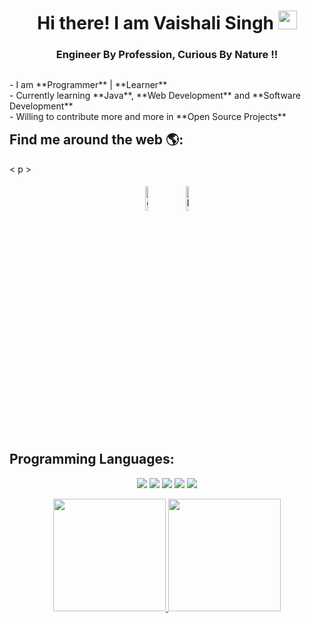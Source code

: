 
<h1 align="center">Hi there!  I am Vaishali Singh <img src="https://github.com/kogisin/kogisin/blob/main/gifs/hi.gif" width="30px"></h1>
<h3 align="center">Engineer By Profession, Curious By Nature !!</h3> 

 <p  style="float:left;">
 - I am **Programmer** | **Learner** <br>
 - Currently learning **Java**, **Web Development** and **Software Development** <br>
 - Willing to contribute more and more in **Open Source Projects**</p>
</div>
<br>

## Find me around the web 🌎: 
< p > 
	<center>
        <a href="https://github.com/vaishali singh6698"><img alt="github" width="10%" style="padding:5px" src="https://img.icons8.com/clouds/100/000000/github.png"/></a>
	<a href="https://www.linkedin.com/in/vs6698/"><img alt="linkedin" width="10%" style="padding:5px" src="https://img.icons8.com/clouds/100/000000/linkedin.png"/></a>
	</center>
</p>

## Programming Languages:

<p align="center">
	<img src="https://img.icons8.com/color/96/000000/java-coffee-cup-logo.png"/>
	<img src="https://img.icons8.com/color/96/000000/c-plus-plus-logo.png"/>
	<img src="https://img.icons8.com/color/96/000000/html-5.png"/>
	<img src="https://img.icons8.com/color/96/000000/css3.png"/>
	<img src="https://img.icons8.com/color/96/000000/javascript-logo-1.png"/>
	
</p>
<p align="center">
  <a href="https://github.com/vaishalisingh6698">
    <img height="180em" src="https://github-readme-stats-eight-theta.vercel.app/api?username=vaishalisingh6698&show_icons=true&theme=algolia&include_all_commits=true&count_private=true"/>
    <img height="180em" src="https://github-readme-stats-eight-theta.vercel.app/api/top-langs/?username=vaishalisingh6698&layout=compact&langs_count=8&theme=algolia"/>
  </a>
</p>


